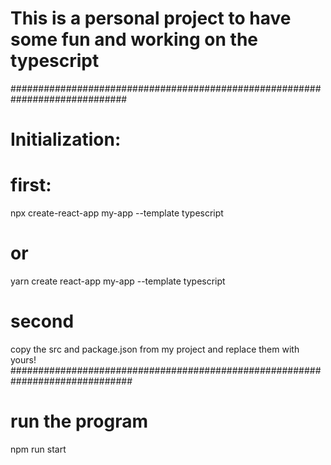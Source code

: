 # This is a personal project to have some fun and working on the typescript 



#############################################################################
# Initialization:

# first:
npx create-react-app my-app --template typescript

# or

yarn create react-app my-app --template typescript

# second

copy the src and package.json from my project and replace them with yours!
##############################################################################




# run the program

npm run start
